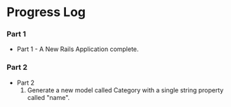 # Progress Log

### Part 1

- Part 1 - A New Rails Application complete.

### Part 2

- Part 2
  1. Generate a new model called Category with a single string property called "name".
